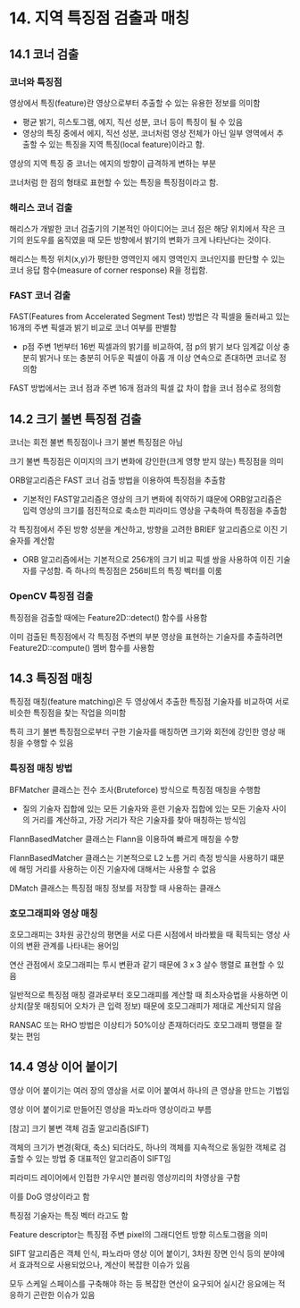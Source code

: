 # 14. 지역 특징점 검출과 매칭

## 14.1 코너 검출

### 코너와 특징점

영상에서 특징(feature)란 영상으로부터 추출할 수 있는 유용한 정보를 의미함
- 평균 밝기, 히스토그램, 에지, 직선 성분, 코너 등이 특징이 될 수 있음
- 영상의 특징 중에서 에지, 직선 성분, 코너처럼 영상 전체가 아닌 일부 영역에서 추출할 수 있는 특징을 지역 특징(local feature)이라고 함.

영상의 지역 특징 중 코너는 에지의 방향이 급격하게 변하는 부분

코너처럼 한 점의 형태로 표현할 수 있는 특징을 특징점이라고 함.

### 해리스 코너 검출

해리스가 개발한 코너 검출기의 기본적인 아이디어는 코너 점은 해당 위치에서 작은 크기의 윈도우를 움직였을 때 모든 방향에서 밝기의 변화가 크게 나타난다는 것이다.

해리스는 특정 위치(x,y)가 평탄한 영역인지 에지 영역인지 코너인지를 판단할 수 있는 코너 응답 함수(measure of corner response) R을 정립함.

### FAST 코너 검출

FAST(Features from Accelerated Segment Test) 방법은 각 픽셀을 둘러싸고 있는 16개의 주변 픽셀과 밝기 비교로 코너 여부를 판별함
- p점 주변 1번부터 16번 픽셀과의 밝기를 비교하여, 점 p의 밝기 보다 임계값 이상 충분히 밝거나 또는 충분히 어두운 픽셀이 아홉 개 이상 연속으로 존대하면 코너로 정의함

FAST 방법에서는 코너 점과 주변 16개 점과의 픽셀 값 차이 합을 코너 점수로 정의함

## 14.2 크기 불변 특징점 검출

코너는 회전 불변 특징점이나 크기 불변 특징점은 아님

크기 불변 특징점은 이미지의 크기 변화에 강인한(크게 영향 받지 않는) 특징점을 의미

ORB알고리즘은 FAST 코너 검출 방법을 이용하여 특징점을 추출함

- 기본적인 FAST알고리즘은 영상의 크기 변화에 취약하기 떄문에 ORB알고리즘은 입력 영상의 크기를 점진적으로 축소한 피라미드 영상을 구축하여 특징점을 추출함

각 특징점에서 주된 방향 성분을 계산하고, 방향을 고려한 BRIEF 알고리즘으로 이진 기술자를 계산함

- ORB 알고리즘에서는 기본적으로 256개의 크기 비교 픽셀 쌍을 사용하여 이진 기술자를 구성함. 즉 하나의 특징점은 256비트의 특징 벡터를 이룸

### OpenCV 특징점 검출

특징점을 검출할 때에는 Feature2D::detect() 함수를 사용함

이미 검출된 특징점에서 각 특징점 주변의 부분 영상을 표현하는 기술자를 추출하려면 
Feature2D::compute() 멤버 함수를 사용함

## 14.3 특징점 매칭

특징점 매칭(feature matching)은 두 영상에서 추출한 특징점 기술자를 비교하여 서로 비슷한 특징점을 찾는 작업을 의미함

특히 크기 불변 특징점으로부터 구한 기술자를 매칭하면 크기와 회전에 강인한 영상 매칭을 수행할 수 있음

### 특징점 매칭 방법

BFMatcher 클래스는 전수 조사(Bruteforce) 방식으로 특징점 매칭을 수행함

- 질의 기술자 집합에 있는 모든 기술자와 훈련 기술자 집합에 있는 모든 기술자 사이의 거리를 계산하고, 가장 거리가 작은 기술자를 찾아 매칭하는 방식임

FlannBasedMatcher 클래스는 Flann을 이용하여 빠르게 매칭을 수향

FlannBasedMatcher 클래스는 기본적으로 L2 노름 거리 측정 방식을 사용하기 떄문에 해밍 거리를 사용하는 이진 기술자에 대해서는 사용할 수 없음

DMatch 클래스는 특징점 매칭 정보를 저장할 때 사용하는 클래스

### 호모그래피와 영상 매칭

호모그래피는 3차원 공간상의 평면을 서로 다른 시점에서 바라봤을 때 획득되는 영상 사이의 변환 관계를 나타내는 용어임

연산 관점에서 호모그래피는 투시 변환과 같기 때문에 3 x 3 살수 행렬로 표현할 수 있음

일반적으로 특징점 매칭 결과로부터 호모그래피를 계산할 때 최소자승법을 사용하면 이상치(잘못 매칭되어 오차가 큰 입력 정보) 때문에 호모그래피가 제대로 계산되지 않음

RANSAC 또는 RHO 방법은 이상티가 50%이상 존재하더라도 호모그래피 행렬을 잘 찾는 편임


## 14.4 영상 이어 붙이기

영상 이어 붙이기는 여러 장의 영상을 서로 이어 붙여서 하나의 큰 영상을 만드는 기법임 

영상 이어 붙이기로 만들어진 영상을 파노라마 영상이라고 부름



[참고] 크기 불변 객체 검출 알고리즘(SIFT)

객체의 크기가 변경(확대, 축소) 되더라도, 하나의 객체를 지속적으로 동일한 객체로 검출할 수 있는 방법 중 대표적인 알고리즘이 SIFT임

피라미드 레이어에서 인접한 가우시안 블러링 영상끼리의 차영상을 구함

이를 DoG 영상이라고 함

특징점 기술자는 특징 벡터 라고도 함

Feature descriptor는 특징점 주변 pixel의 그래디언트 방향 히스토그램을 의미

SIFT 알고리즘은 객체 인식, 파노라마 영상 이어 붙이기, 3차원 장면 인식 등의 분야에서 효과적으로 사용되었으나, 계산이 복잡한 이슈가 있음

모두 스케일 스페이스를 구축해야 하는 등 복잡한 연산이 요구되어 실시간 응요에는 적응하기 곤란한 이슈가 있음